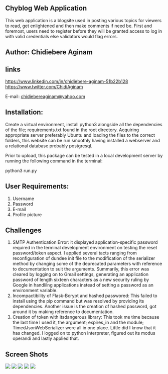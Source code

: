 ## Chyblog Web Application

This web application is a blogsite used in posting various topics 
for viewers to read, get enlightened and then make comments if need be. 
First and foremost, users need to register before they will be granted 
access to log in with valid credentials else validators would flag errors.

## Author: Chidiebere Aginam

## links

https://www.linkedin.com/in/chidiebere-aginam-51b22b128
https://www.twitter.com/ChidiAginam

E-mail: chidiebereaginam@yahoo.com

## Installation:

Create a virtual environment, install python3 alongside all the dependencies
of the file; requirements.txt found in the root directory.
Acquiring appropriate server preferably Ubuntu and loading the files to the correct folders,
this website can be run smoothly having installed a webserver and a relational database probably postgresql.

Prior to upload, this package can be tested in a local development server by running the following command 
in the terminal:

python3 run.py

## User Requirements:
1. Username
2. Password
3. E-mail
4. Profile picture

## Challenges

1. SMTP Authentication Error: it displayed application-specific password required in the terminal development environment on testing the reset password/token aspect. I applied several tacts ranging from reconfiguration of dundee init file to the modification of the serializer method by changing some of the deprecated parameters with reference to documentation to suit the arguments. Summarily, this error was cleared by logging on to Gmail settings, generating an application password of length sixteen characters as a new security ruling by Google in handlilng applications instead of setting a password as an environment variable.
2. Incompactibility of Flask-Bcrypt and hashed passwored: This failed to install using the pip command but was resolved by providing its dependencies. Another issue is the creation of hashed password, got around it by making reference to documentation.
3. Creation of token with itsdangerous library: This took me time because the last time I used it, the argument; expires_in and the module; TimedJsonWebSerializer were all in one place. Little did I know that it has changed. I logged on to python interpreter, figured out its modus operandi and lastly applied that.

## Screen Shots

![](https://github.com/Chidiebere-Aginam/Chyblog/img/chyblog1.png)
![](https://github.com/Chidiebere-Aginam/Chyblog/img/chyblog2.png)
![](https://github.com/Chidiebere-Aginam/Chyblog/img/chyblog3.png)
![](https://github.com/Chidiebere-Aginam/Chyblog/img/chyblog4.png)
![](https://github.com/Chidiebere-Aginam/Chyblog/img/chyblog5.png)
